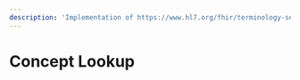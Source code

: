 ```yaml
---
description: 'Implementation of https://www.hl7.org/fhir/terminology-service.html#4.6.4'
---
```


# Concept Lookup

